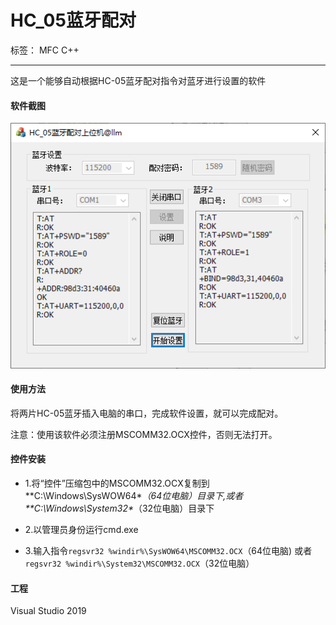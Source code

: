 # HC_05蓝牙配对

标签： MFC C++

---

这是一个能够自动根据HC-05蓝牙配对指令对蓝牙进行设置的软件

 #### 软件截图
 
![软件截图](doc/HC_05.png)

 #### 使用方法
 
 将两片HC-05蓝牙插入电脑的串口，完成软件设置，就可以完成配对。
 
 注意：使用该软件必须注册MSCOMM32.OCX控件，否则无法打开。

 #### 控件安装

- 1.将“控件”压缩包中的MSCOMM32.OCX复制到**C:\Windows\SysWOW64\**（64位电脑）目录下,或者 **C:\Windows\System32\**（32位电脑）目录下

- 2.以管理员身份运行cmd.exe

- 3.输入指令`regsvr32 %windir%\SysWOW64\MSCOMM32.OCX`（64位电脑)
或者 `regsvr32 %windir%\System32\MSCOMM32.OCX`（32位电脑）

#### 工程

Visual Studio 2019

